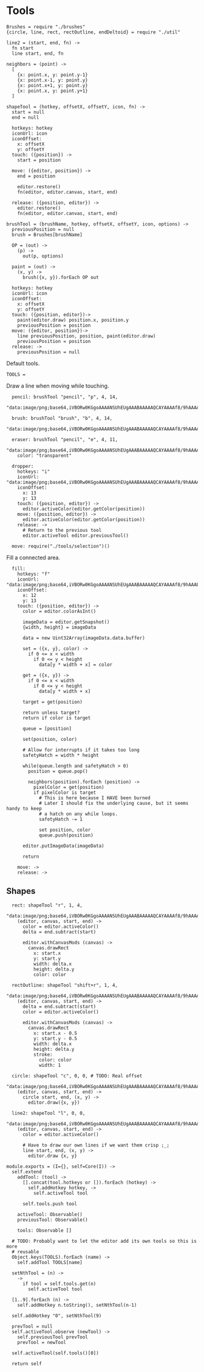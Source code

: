 Tools
=====

    Brushes = require "./brushes"
    {circle, line, rect, rectOutline, endDeltoid} = require "./util"

    line2 = (start, end, fn) ->
      fn start
      line start, end, fn

    neighbors = (point) ->
      [
        {x: point.x, y: point.y-1}
        {x: point.x-1, y: point.y}
        {x: point.x+1, y: point.y}
        {x: point.x, y: point.y+1}
      ]

    shapeTool = (hotkey, offsetX, offsetY, icon, fn) ->
      start = null
      end = null

      hotkeys: hotkey
      iconUrl: icon
      iconOffset:
        x: offsetX
        y: offsetY
      touch: ({position}) ->
        start = position

      move: ({editor, position}) ->
        end = position

        editor.restore()
        fn(editor, editor.canvas, start, end)

      release: ({position, editor}) ->
        editor.restore()
        fn(editor, editor.canvas, start, end)

    brushTool = (brushName, hotkey, offsetX, offsetY, icon, options) ->
      previousPosition = null
      brush = Brushes[brushName]

      OP = (out) ->
        (p) ->
          out(p, options)

      paint = (out) ->
        (x, y) ->
          brush({x, y}).forEach OP out

      hotkeys: hotkey
      iconUrl: icon
      iconOffset:
        x: offsetX
        y: offsetY
      touch: ({position, editor})->
        paint(editor.draw) position.x, position.y
        previousPosition = position
      move: ({editor, position})->
        line previousPosition, position, paint(editor.draw)
        previousPosition = position
      release: ->
        previousPosition = null

Default tools.

    TOOLS =

Draw a line when moving while touching.

      pencil: brushTool "pencil", "p", 4, 14,
        "data:image/png;base64,iVBORw0KGgoAAAANSUhEUgAAABAAAAAQCAYAAAAf8/9hAAAA5klEQVQ4T5VTuw2DMBB9LmkZg54ZGCDpHYkJYBBYATcUSKnSwAy0iDFoKR0fDgiMDc5JLvy59969OzPchzSesP3+sLFgySoMweMYou/xmWe81VKx5d0CyCQBoghoGgiV/JombwDNzjkwjsAw/A8gswwgBWm6VPdU7L4laPa6BsrSyX6oxTBQ7munO1v9LgCv2ldCWxcWgDV4EDjZbQq0dDKv65ytuxokKdtWO08AagkhTr2/BiD2otBv8hyMurCbPHNaTQ8OBjJScZFs9eChTKMwB8byT5ajkwIC8E22AvyY7j7ZJugLVIZ5EV8R1SQAAAAASUVORK5CYII="

      brush: brushTool "brush", "b", 4, 14,
        "data:image/png;base64,iVBORw0KGgoAAAANSUhEUgAAABAAAAAQCAYAAAAf8/9hAAAABGdBTUEAAK/INwWK6QAAAKBJREFUeJytkrsRgzAQRFeME6UXXwVUogKoRB2JmAagEEqBcB0ge/Dw0cm2ZpTd7tuTFqg/zBcA0NSKkwg6719G1WJSlUnkI4XZgCGQql+tQKoCbYt+WWrB2SDGA92aYKMD/6dbEjCJAPP8A73wbe5OnAuDYV1LsyfkEMgYi4W5ciW56Zxzt/THBR2YJmAcbXn34s77d+dh6Ps+2tlw8eGedfBU8rnbDOMAAAAASUVORK5CYII="

      eraser: brushTool "pencil", "e", 4, 11,
        "data:image/png;base64,iVBORw0KGgoAAAANSUhEUgAAABAAAAAQCAYAAAAf8/9hAAAABGdBTUEAAK/INwWK6QAAAIdJREFUeJzNUsERwCAIw15n031wDt0Hl0s/9VoF9NnmZzRBCERfI2zusdOtDABmopRGVoRCrdviADNMiADM6L873Mql2NYiw3E2WItzVi2dSuw8JBHNvQyegcU4vmjNFesWZrHFTSlYQ/RhRDgatKZFnXPy7zMIoVaYa3fH5i3PTHira4r/gQv1W1E4p9FksQAAAABJRU5ErkJggg==",
        color: "transparent"

      dropper:
        hotkeys: "i"
        iconUrl: "data:image/png;base64,iVBORw0KGgoAAAANSUhEUgAAABAAAAAQCAYAAAAf8/9hAAAABGdBTUEAAK/INwWK6QAAAH1JREFUeJztjrsNhDAUBIfLTOiYsiClCHdEDUT0Q0rscElY3QkJOD4hI1nye/aOFm5S/Ny1sd/l43AdAqoq6hDWsr8aqIsRgLYsKcbRbzpq4wb0OQPQTJNXh+E18ulilFLyfBopJZmzEn+WhuGy5NvklWxKrgpYgrclFj3DDPqoerGlCYunAAAAAElFTkSuQmCC"
        iconOffset:
          x: 13
          y: 13
        touch: ({position, editor}) ->
          editor.activeColor(editor.getColor(position))
        move: ({position, editor}) ->
          editor.activeColor(editor.getColor(position))
        release: ->
          # Return to the previous tool
          editor.activeTool editor.previousTool()

      move: require("./tools/selection")()

Fill a connected area.

      fill:
        hotkeys: "f"
        iconUrl: "data:image/png;base64,iVBORw0KGgoAAAANSUhEUgAAABAAAAAQCAYAAAAf8/9hAAABCklEQVQ4T52TPRKCMBCFX0pbj+HY0tJKY+UB8AqchCuYXofCRs9gy3ADW1rKmLeQTIBEZ0wTwu779idZhfQygUml3FIGikPb8ux5MUDM+S9AWAIjRrNNZYDLdov7MEiqx80G576PQqIAJ75NgJMFXPMc6vlcQZYAI842unq/YQ4HoKrGho1iqLqeQWadZuSyLKG1FmeWwMjY7QDCJlAIcQAj4iyDfr1kp4gggVgb9nsPUkXhs1gBJBpX1wFtC20BrpmSjS0pDbD1h8uJeQu+pKaJAmgfy5icQzH/sani9HgkAWLnLTAi0+YeiFmu+QXwEH5EHpAx7EFwld+GybVjOVTJdzBrYOKwGqoP9IV4EbRDWfEAAAAASUVORK5CYII="
        iconOffset:
          x: 12
          y: 13
        touch: ({position, editor}) ->
          color = editor.colorAsInt()

          imageData = editor.getSnapshot()
          {width, height} = imageData

          data = new Uint32Array(imageData.data.buffer)

          set = ({x, y}, color) ->
            if 0 <= x < width
              if 0 <= y < height
                data[y * width + x] = color

          get = ({x, y}) ->
            if 0 <= x < width
              if 0 <= y < height
                data[y * width + x]

          target = get(position)

          return unless target?
          return if color is target

          queue = [position]

          set(position, color)

          # Allow for interrupts if it takes too long
          safetyHatch = width * height

          while(queue.length and safetyHatch > 0)
            position = queue.pop()

            neighbors(position).forEach (position) ->
              pixelColor = get(position)
              if pixelColor is target
                # This is here because I HAVE been burned
                # Later I should fix the underlying cause, but it seems handy to keep
                # a hatch on any while loops.
                safetyHatch -= 1

                set position, color
                queue.push(position)

          editor.putImageData(imageData)

          return

        move: ->
        release: ->

Shapes
------

      rect: shapeTool "r", 1, 4,
        "data:image/png;base64,iVBORw0KGgoAAAANSUhEUgAAABAAAAAQCAYAAAAf8/9hAAAAK0lEQVQ4T2NkoBAwUqifYfAY8J9MrzDCvDBqAAPDMAgDMpMBwyBKymR7AQAp1wgR44q8HgAAAABJRU5ErkJggg=="
        (editor, canvas, start, end) ->
          color = editor.activeColor()
          delta = end.subtract(start)

          editor.withCanvasMods (canvas) ->
            canvas.drawRect
              x: start.x
              y: start.y
              width: delta.x
              height: delta.y
              color: color

      rectOutline: shapeTool "shift+r", 1, 4,
        "data:image/png;base64,iVBORw0KGgoAAAANSUhEUgAAABAAAAAQCAYAAAAf8/9hAAAAN0lEQVQ4T2NkoBAwUqifgWoG/CfTJYwwF4AMINU1YD2jBgy7MCAnLcHTATmawXpITX0YFlFsAADRBBIRAZEL0wAAAABJRU5ErkJggg=="
        (editor, canvas, start, end) ->
          delta = end.subtract(start)
          color = editor.activeColor()

          editor.withCanvasMods (canvas) ->
            canvas.drawRect
              x: start.x - 0.5
              y: start.y - 0.5
              width: delta.x
              height: delta.y
              stroke:
                color: color
                width: 1

      circle: shapeTool "c", 0, 0, # TODO: Real offset
        "data:image/png;base64,iVBORw0KGgoAAAANSUhEUgAAABAAAAAQCAYAAAAf8/9hAAAAVklEQVQ4T2NkwA7+YxFmxKYUXRCmEZtirHLICkEKsNqCZjOKOpgGYjXDzIKrp4oBpNqO4gqQC0YNgAQJqeFA3WjESBw48gdWdVTNC8gWk50bCbgeUxoAvXwcEQnwKSYAAAAASUVORK5CYII="
        (editor, canvas, start, end) ->
          circle start, end, (x, y) ->
            editor.draw({x, y})

      line2: shapeTool "l", 0, 0,
        "data:image/png;base64,iVBORw0KGgoAAAANSUhEUgAAABAAAAAQCAYAAAAf8/9hAAAAV0lEQVQ4T6XSyQ0AIAgEQOm/aIWHxoNzJTG+GASk9hnE+Z2P3FDMRBjZK0PI/fQyovVeQqzhpRFv+ikkWl+IRID8DRfJAC6SBUykAqhIFXgQBDgQFFjIAMAADxGQlO+iAAAAAElFTkSuQmCC"
        (editor, canvas, start, end) ->
          color = editor.activeColor()

          # Have to draw our own lines if we want them crisp ;_;
          line start, end, (x, y) ->
            editor.draw {x, y}

    module.exports = (I={}, self=Core(I)) ->
      self.extend
        addTool: (tool) ->
          [].concat(tool.hotkeys or []).forEach (hotkey) ->
            self.addHotkey hotkey, ->
              self.activeTool tool

          self.tools.push tool

        activeTool: Observable()
        previousTool: Observable()

        tools: Observable []

      # TODO: Probably want to let the editor add its own tools so this is more
      # reusable
      Object.keys(TOOLS).forEach (name) ->
        self.addTool TOOLS[name]

      setNthTool = (n) ->
        ->
          if tool = self.tools.get(n)
            self.activeTool tool

      [1..9].forEach (n) ->
        self.addHotkey n.toString(), setNthTool(n-1)

      self.addHotkey "0", setNthTool(9)

      prevTool = null
      self.activeTool.observe (newTool) ->
        self.previousTool prevTool
        prevTool = newTool

      self.activeTool(self.tools()[0])

      return self
